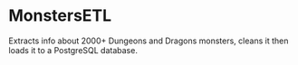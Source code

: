 # MonstersETL
Extracts info about 2000+ Dungeons and Dragons monsters, cleans it then loads it to a PostgreSQL database.
